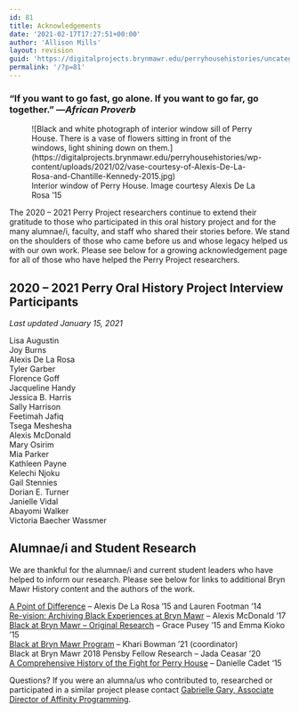 ```yaml
---
id: 81
title: Acknowledgements
date: '2021-02-17T17:27:51+00:00'
author: 'Allison Mills'
layout: revision
guid: 'https://digitalprojects.brynmawr.edu/perryhousehistories/uncategorized/35-revision-v1/'
permalink: '/?p=81'
---
```


### “If you want to go fast, go alone. If you want to go far, go together.” —*African Proverb*

<div class="wp-block-image"><figure class="aligncenter size-large is-resized">![Black and white photograph of interior window sill of Perry House. There is a vase of flowers sitting in front of the windows, light shining down on them.](https://digitalprojects.brynmawr.edu/perryhousehistories/wp-content/uploads/2021/02/vase-courtesy-of-Alexis-De-La-Rosa-and-Chantille-Kennedy-2015.jpg)<figcaption>Interior window of Perry House. Image courtesy Alexis De La Rosa ’15</figcaption></figure></div>The 2020 – 2021 Perry Project researchers continue to extend their gratitude to those who participated in this oral history project and for the many alumnae/i, faculty, and staff who shared their stories before. We stand on the shoulders of those who came before us and whose legacy helped us with our own work. Please see below for a growing acknowledgement page for all of those who have helped the Perry Project researchers.

## 2020 – 2021 Perry Oral History Project Interview Participants 

*Last updated January 15, 2021*

Lisa Augustin  
Joy Burns  
Alexis De La Rosa  
Tyler Garber  
Florence Goff  
Jacqueline Handy  
Jessica B. Harris  
Sally Harrison  
Feetimah Jafiq  
Tsega Meshesha  
Alexis McDonald  
Mary Osirim  
Mia Parker  
Kathleen Payne  
Kelechi Njoku  
Gail Stennies  
Dorian E. Turner  
Janielle Vidal  
Abayomi Walker  
Victoria Baecher Wassmer

## Alumnae/i and Student Research

We are thankful for the alumnae/i and current student leaders who have helped to inform our research. Please see below for links to additional Bryn Mawr History content and the authors of the work.

[A Point of Difference](http://greenfield.brynmawr.edu/exhibits/show/a-point-of-difference/diversity) – Alexis De La Rosa ’15 and Lauren Footman ’14  
[Re-vision: Archiving Black Experiences at Bryn Mawr](<http://Re-vision: Archiving Black Experiences at Bryn Mawr>) – Alexis McDonald ’17  
[Black at Bryn Mawr – Original Research](https://blackatbrynmawr.blogs.brynmawr.edu/) – Grace Pusey ’15 and Emma Kioko ’15  
[Black at Bryn Mawr Program](https://www.brynmawr.edu/pensby/programs-and-services/black-bryn-mawr) – Khari Bowman ’21 (coordinator)  
Black at Bryn Mawr 2018 Pensby Fellow Research – Jada Ceasar ’20  
[A Comprehensive History of the Fight for Perry House](https://cookcenter.blogs.brynmawr.edu/2015/05/05/a-comprehensive-history-of-perry-house/) – Danielle Cadet ‘15

Questions? If you were an alumna/us who contributed to, researched or participated in a similar project please contact [Gabrielle Gary, Associate Director of Affinity Programming](mailto:ggary@brynmawr.edu).